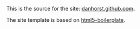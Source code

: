 This is the source for the site: [danhorst.github.com](http://danhorst.github.com).

The site template is based on [html5-boilerplate](https://github.com/h5bp/html5-boilerplate).
